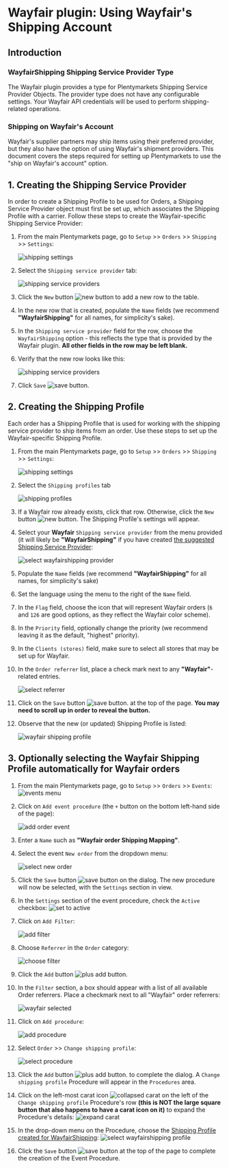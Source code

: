 # Wayfair plugin: Using Wayfair's Shipping Account

## Introduction

### WayfairShipping Shipping Service Provider Type
The Wayfair plugin provides a type for Plentymarkets Shipping Service Provider Objects. The provider type does not have any configurable settings. Your Wayfair API credentials will be used to perform shipping-related operations.

### Shipping on Wayfair's Account
Wayfair's supplier partners may ship items using their preferred provider, but they also have the option of using Wayfair's shipment providers. This document covers the steps required for setting up Plentymarkets to use the "ship on Wayfair's account" option.


## 1. Creating the Shipping Service Provider
In order to create a Shipping Profile to be used for Orders, a Shipping Service Provider object must first be set up, which associates the Shipping Profile with a carrier. Follow these steps to create the Wayfair-specific Shipping Service Provider:

1. From the main Plentymarkets page, go to `Setup` >> `Orders` >> `Shipping` >> `Settings`:

    ![shipping settings](../../../images/en/menu_order_shipping_settings.png)

2. Select the `Shipping service provider` tab:

    ![shipping service providers](../../../images/en/shipping/shipping_service_providers_without_wayfair.png)

3. Click the `New` button ![new button](../../../images/en/button_plus_new.png) to add a new row to the table.

4. In the new row that is created, populate the `Name` fields (we recommend **"WayfairShipping"** for all names, for simplicity's sake).

5. In the `Shipping service provider` field for the row, choose the `WayfairShipping` option - this reflects the type that is provided by the Wayfair plugin. **All other fields in the row may be left blank.**

6. Verify that the new row looks like this:

     ![shipping service providers](../../../images/en/shipping/shipping_service_providers_with_wayfair.png)

7. Click `Save` ![save button](../../../images/en/button_save.png).


## 2. Creating the Shipping Profile
Each order has a Shipping Profile that is used for working with the shipping service provider to ship items from an order. Use these steps to set up the Wayfair-specific Shipping Profile.

1. From the main Plentymarkets page, go to `Setup` >> `Orders` >> `Shipping` >> `Settings`:

    ![shipping settings](../../../images/en/menu_order_shipping_settings.png)

2. Select the `Shipping profiles` tab

    ![shipping profiles](../../../images/en/shipping/shipping_profiles_without_wayfair.png)

3. If a Wayfair row already exists, click that row. Otherwise, click  the `New` button ![new button](../../../images/en/button_plus_new.png). The Shipping Profile's settings will appear.

4. Select your **Wayfair** `Shipping service provider` from the menu provided (it will likely be **"WayfairShipping"** if you have created [the suggested Shipping Service Provider](#1-creating-the-shipping-service-provider):

    ![select wayfairshipping provider](../../../images/en/shipping/select_wayfairshipping_provider.png)

5. Populate the `Name` fields (we recommend **"WayfairShipping"** for all names, for simplicity's sake)

6. Set the language using the menu to the right of the `Name` field.

7. In the `Flag` field, choose the icon that will represent Wayfair orders (`6` and `126` are good options, as they reflect the Wayfair color scheme).

8. In the `Priority` field, optionally change the priority (we recommend leaving it as the default, "highest" priority).

9. In the `Clients (stores)` field, make sure to select all stores that may be set up for Wayfair.

10. In the `Order referrer` list, place a check mark next to any **"Wayfair"**-related entries.

    ![select referrer](../../../images/en/shipping/shipping_profile_select_referrer.png)

11. Click on the `Save` button ![save button](../../../images/common/button_save.png). at the top of the page. **You may need to scroll up in order to reveal the button.**

12. Observe that the new (or updated) Shipping Profile is listed:

    ![wayfair shipping profile](../../../images/en/shipping/wayfair_shipping_profile.png)


## 3. Optionally selecting the Wayfair Shipping Profile automatically for Wayfair orders

1. From the main Plentymarkets page, go to  `Setup` >> `Orders` >> `Events`:
    ![events menu](../../../images/en/menu_order_events.png)

2.	Click on `Add event procedure` (the `+` button on the bottom left-hand side of the page):

    ![add order event](../../../images/en/add_order_event.png)

3. Enter a `Name` such as **"Wayfair order Shipping Mapping"**.

4. Select the event `New order` from the dropdown menu:

    ![select new order](../../../images/en/shipping/select_event_new_order.png)

5. Click the `Save` button ![save button](../../../images/en/button_save.png) on the dialog. The new procedure will now be selected, with the `Settings` section in view.

6. In the `Settings` section of the event procedure, check the `Active` checkbox:
    ![set to active](../../../images/en/shipping/set_shipping_event_active.png)

7. Click on `Add Filter`:

    ![add filter](../../../images/en/shipping/add_filter.png)

9.  Choose `Referrer` in the `Order` category:

    ![choose filter](../../../images/en/shipping/choose_filter.png)

10. Click the `Add` button ![plus add button](../../../images/en/button_plus_add.png).

11.	In the `Filter` section, a box should appear with a list of all available Order referrers. Place a checkmark next to all "Wayfair" order referrers:

    ![wayfair selected](../../../images/en/shipping/filter_wayfair_selected.png)

12. Click on `Add procedure`:

    ![add procedure](../../../images/en/shipping/add_procedure.png)

12. Select `Order` >> `Change shipping profile`:

    ![select procedure](../../../images/en/shipping/add_procedure_change_shipping_profile.png)

13. Click the `Add` button ![plus add button](../../../images/en/button_plus_add.png). to complete the dialog. A `Change shipping profile` Procedure will appear in the `Procedures` area.

12. Click on the left-most carat icon ![collapsed carat](../../../images/common/icon_carat_down.png) on the left of the `Change shipping profile` Procedure's row **(this is NOT the large square button that also happens to have a carat icon on it)** to expand the Procedure's details:
    ![expand carat](../../../images/en/shipping/change_shipping_profile_expand_carat.png)

13. In the drop-down menu on the Procedure, choose the [Shipping Profile created for WayfairShipping](#2-creating-the-shipping-profile):
    ![select wayfairshipping profile](../../../images/en/shipping/select_wayfairshipping_profile.png)

14. Click the `Save` button ![save button](../../../images/common/button_save.png) at the top of the page to complete the creation of the Event Procedure.
